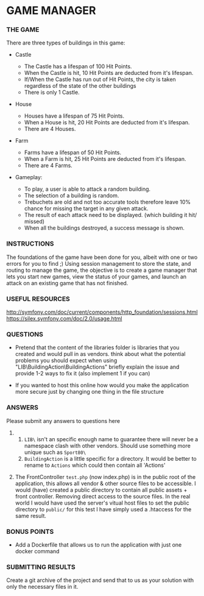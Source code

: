 # GAME MANAGER

### THE GAME 

There are three types of buildings in this game:

- Castle
    - The Castle has a lifespan of 100 Hit Points.
    - When the Castle is hit, 10 Hit Points are deducted from it's lifespan.
    - If/When the Castle has run out of Hit Points, the city is taken regardless 
    of the state of the other buildings
    - There is only 1 Castle.
- House
    - Houses have a lifespan of 75 Hit Points.
    - When a House is hit, 20 Hit Points are deducted from it's lifespan.
    - There are 4 Houses.
- Farm
    - Farms have a lifespan of 50 Hit Points.
    - When a Farm is hit, 25 Hit Points are deducted from it's lifespan.
    - There are 4 Farms.

- Gameplay:

    - To play, a user is able to attack a random building.
    - The selection of a building is random.
    - Trebuchets are old and not too accurate tools therefore leave 10% chance for 
    missing the target in any given attack.
    - The result of each attack need to be displayed. (which building it hit/ missed)
    - When all the buildings destroyed, a success message is shown.

### INSTRUCTIONS 

The foundations of the game have been done for you, albeit with one or two errors for 
you to find ;) Using session management to store the state, and routing to manage the game, 
the objective is to create a game manager that lets you start new games, view the status 
of your games, and launch an attack on an existing game that has not finished.

### USEFUL RESOURCES

http://symfony.com/doc/current/components/http_foundation/sessions.html
https://silex.symfony.com/doc/2.0/usage.html

### QUESTIONS

- Pretend that the content of the libraries folder is libraries that you created and 
would pull in as vendors. think about what the potential problems you should expect 
when using "LIB\BuildingAction\BuildingActions" briefly explain the issue and provide 
1-2 ways to fix it (also implement 1 if you can)

- If you wanted to host this online how would you make the application more secure just 
by changing one thing in the file structure

### ANSWERS

Please submit any answers to questions here 

1.
     1. `LIB\` isn't an specific enough name to guarantee there will never be a namespace clash with other vendors. Should use something more unique such as `Sport80\` 
     2. `BuildingAction` is a little specific for a directory. It would be better to rename to `Actions` which could then contain all 'Actions'

2. The FrontController `test.php` (now index.php) is in the public root of the application, this allows all vendor & other source files to be accessible. I would (have) created a public directory to contain all public assets + front controller. Removing direct access to the source files. 
   In the real world I would have used the server's vitual host files to set the public directory to `public/` for this test I have simply used a .htaccess for the same result.

### BONUS POINTS

- Add a Dockerfile that allows us to run the application with just one docker command

### SUBMITTING RESULTS 

Create a git archive of the project and send that to us as your solution with only the 
necessary files in it.
 




